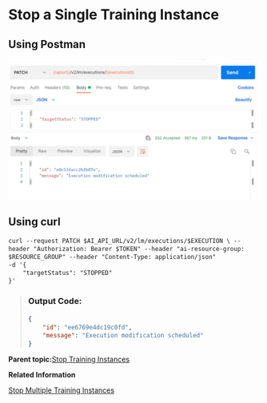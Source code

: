<!-- loio07870dfc89fe4218baeda95e994936da -->

# Stop a Single Training Instance



<a name="loio07870dfc89fe4218baeda95e994936da__section_ypf_lgp_brb"/>

## Using Postman

![](images/Aborting_an_Execution_with_Postman_3e10c1e.png)



<a name="loio07870dfc89fe4218baeda95e994936da__section_imm_lgp_brb"/>

## Using curl

```
curl --request PATCH $AI_API_URL/v2/lm/executions/$EXECUTION \ --header "Authorization: Bearer $TOKEN" --header "ai-resource-group: $RESOURCE_GROUP" --header "Content-Type: application/json"
-d '{
    "targetStatus": "STOPPED"
}'

```

> ### Output Code:  
> ```json
> {
>     "id": "ee6769e4dc19c0fd",
>     "message": "Execution modification scheduled"
> }
> 
> ```

**Parent topic:**[Stop Training Instances](stop-training-instances-3d85344.md "")

**Related Information**  


[Stop Multiple Training Instances](stop-multiple-training-instances-09b4810.md "")

